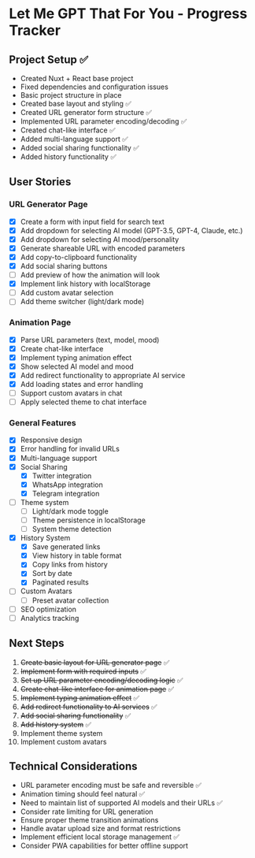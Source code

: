 # Let Me GPT That For You - Progress Tracker

## Project Setup ✅

- Created Nuxt + React base project
- Fixed dependencies and configuration issues
- Basic project structure in place
- Created base layout and styling ✅
- Created URL generator form structure ✅
- Implemented URL parameter encoding/decoding ✅
- Created chat-like interface ✅
- Added multi-language support ✅
- Added social sharing functionality ✅
- Added history functionality ✅

## User Stories

### URL Generator Page

- [x] Create a form with input field for search text
- [x] Add dropdown for selecting AI model (GPT-3.5, GPT-4, Claude, etc.)
- [x] Add dropdown for selecting AI mood/personality
- [x] Generate shareable URL with encoded parameters
- [x] Add copy-to-clipboard functionality
- [x] Add social sharing buttons
- [ ] Add preview of how the animation will look
- [x] Implement link history with localStorage
- [ ] Add custom avatar selection
- [ ] Add theme switcher (light/dark mode)

### Animation Page

- [x] Parse URL parameters (text, model, mood)
- [x] Create chat-like interface
- [x] Implement typing animation effect
- [x] Show selected AI model and mood
- [x] Add redirect functionality to appropriate AI service
- [x] Add loading states and error handling
- [ ] Support custom avatars in chat
- [ ] Apply selected theme to chat interface

### General Features

- [x] Responsive design
- [x] Error handling for invalid URLs
- [x] Multi-language support
- [x] Social Sharing
  - [x] Twitter integration
  - [x] WhatsApp integration
  - [x] Telegram integration
- [ ] Theme system
  - [ ] Light/dark mode toggle
  - [ ] Theme persistence in localStorage
  - [ ] System theme detection
- [x] History System
  - [x] Save generated links
  - [x] View history in table format
  - [x] Copy links from history
  - [x] Sort by date
  - [x] Paginated results
- [ ] Custom Avatars
  - [ ] Preset avatar collection
- [ ] SEO optimization
- [ ] Analytics tracking

## Next Steps

1. ~~Create basic layout for URL generator page~~ ✅
2. ~~Implement form with required inputs~~ ✅
3. ~~Set up URL parameter encoding/decoding logic~~ ✅
4. ~~Create chat-like interface for animation page~~ ✅
5. ~~Implement typing animation effect~~ ✅
6. ~~Add redirect functionality to AI services~~ ✅
7. ~~Add social sharing functionality~~ ✅
8. ~~Add history system~~ ✅
9. Implement theme system
10. Implement custom avatars

## Technical Considerations

- URL parameter encoding must be safe and reversible ✅
- Animation timing should feel natural ✅
- Need to maintain list of supported AI models and their URLs ✅
- Consider rate limiting for URL generation
- Ensure proper theme transition animations
- Handle avatar upload size and format restrictions
- Implement efficient local storage management ✅
- Consider PWA capabilities for better offline support
